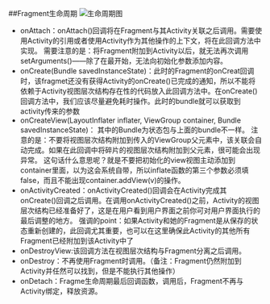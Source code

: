 ##Fragment生命周期
   ![生命周期图](http://img-1253423006.costj.myqcloud.com/fragment_lifecycle.png)

* onAttach：onAttach()回调将在Fragment与其Activity关联之后调用。需要使用Activity的引用或者使用Activity作为其他操作的上下文，将在此回调方法中实现。
 需要注意的是：将Fragment附加到Activity以后，就无法再次调用setArguments()——除了在最开始，无法向初始化参数添加内容。
* onCreate(Bundle savedInstanceState)：此时的Fragment的onCreat回调时，该fragmet还没有获得Activity的onCreate()已完成的通知，所以不能将依赖于Activity视图层次结构存在性的代码放入此回调方法中。在onCreate()回调方法中，我们应该尽量避免耗时操作。此时的bundle就可以获取到activity传来的参数
* onCreateView(LayoutInflater inflater, ViewGroup container,
  Bundle savedInstanceState)： 其中的Bundle为状态包与上面的bundle不一样。
  注意的是：不要将视图层次结构附加到传入的ViewGroup父元素中，该关联会自动完成。如果在此回调中将碎片的视图层次结构附加到父元素，很可能会出现异常。
  这句话什么意思呢？就是不要把初始化的view视图主动添加到container里面，以为这会系统自带，所以inflate函数的第三个参数必须填false，而且不能出现container.addView(v)的操作。
* onActivityCreated：onActivityCreated()回调会在Activity完成其onCreate()回调之后调用。在调用onActivityCreated()之前，Activity的视图层次结构已经准备好了，这是在用户看到用户界面之前你可对用户界面执行的最后调整的地方。
  强调的point：如果Activity和她的Fragment是从保存的状态重新创建的，此回调尤其重要，也可以在这里确保此Activity的其他所有Fragment已经附加到该Activity中了
* onDestroyView:该回调方法在视图层次结构与Fragment分离之后调用。
* onDestroy：不再使用Fragment时调用。（备注：Fragment仍然附加到Activity并任然可以找到，但是不能执行其他操作）
* onDetach：Fragme生命周期最后回调函数，调用后，Fragment不再与Activity绑定，释放资源。
   
   